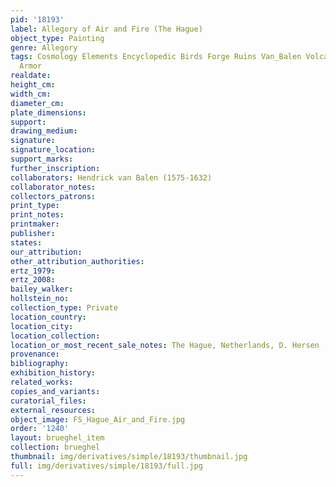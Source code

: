 ```yaml
---
pid: '18193'
label: Allegory of Air and Fire (The Hague)
object_type: Painting
genre: Allegory
tags: Cosmology Elements Encyclopedic Birds Forge Ruins Van_Balen Volcano Nude Landscape
  Armor
realdate: 
height_cm: 
width_cm: 
diameter_cm: 
plate_dimensions: 
support: 
drawing_medium: 
signature: 
signature_location: 
support_marks: 
further_inscription: 
collaborators: Hendrick van Balen (1575-1632)
collaborator_notes: 
collectors_patrons: 
print_type: 
print_notes: 
printmaker: 
publisher: 
states: 
our_attribution: 
other_attribution_authorities: 
ertz_1979: 
ertz_2008: 
bailey_walker: 
hollstein_no: 
collection_type: Private
location_country: 
location_city: 
location_collection: 
location_or_most_recent_sale_notes: The Hague, Netherlands, D. Hersen
provenance: 
bibliography: 
exhibition_history: 
related_works: 
copies_and_variants: 
curatorial_files: 
external_resources: 
object_image: FS_Hague_Air_and_Fire.jpg
order: '1240'
layout: brueghel_item
collection: brueghel
thumbnail: img/derivatives/simple/18193/thumbnail.jpg
full: img/derivatives/simple/18193/full.jpg
---
```

